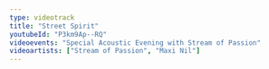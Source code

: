 ```yaml
---
type: videotrack
title: "Street Spirit"
youtubeId: "P3km9Ap--RQ"
videoevents: "Special Acoustic Evening with Stream of Passion"
videoartists: ["Stream of Passion", "Maxi Nil"]
---
```

